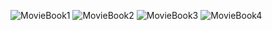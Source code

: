 ![MovieBook1](https://github.com/onuraltintas2045/PokemonWidget/assets/102854668/90b31266-a563-4b28-8906-75300100fa03)
![MovieBook2](https://github.com/onuraltintas2045/PokemonWidget/assets/102854668/1fe868ce-89a5-4e6d-84ca-71fe4e3fe4c9)
![MovieBook3](https://github.com/onuraltintas2045/PokemonWidget/assets/102854668/9d8f9e70-9865-47fd-b25e-17b637be36d9)
![MovieBook4](https://github.com/onuraltintas2045/PokemonWidget/assets/102854668/25b94e00-0059-4fc9-a48f-1ce806c099ae)
